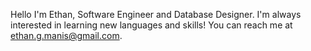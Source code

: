 Hello I'm Ethan, Software Engineer and Database Designer.
I'm always interested in learning new languages and skills!
You can reach me at ethan.g.manis@gmail.com.

<!---
ethan3212/ethan3212 is a ✨ special ✨ repository because its `README.md` (this file) appears on your GitHub profile.
You can click the Preview link to take a look at your changes.
--->

